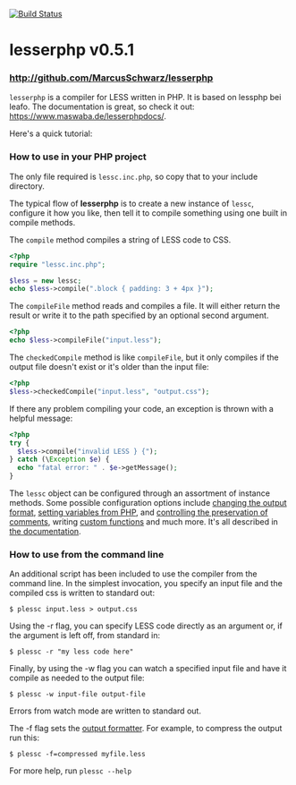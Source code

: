 [![Build Status](https://travis-ci.org/MarcusSchwarz/lesserphp.svg?branch=master)](https://travis-ci.org/MarcusSchwarz/lesserphp)

# lesserphp v0.5.1
### <http://github.com/MarcusSchwarz/lesserphp>

`lesserphp` is a compiler for LESS written in PHP. It is based on lessphp bei leafo.
The documentation is great,
so check it out: <https://www.maswaba.de/lesserphpdocs/>.

Here's a quick tutorial:

### How to use in your PHP project

The only file required is `lessc.inc.php`, so copy that to your include directory.

The typical flow of **lesserphp** is to create a new instance of `lessc`,
configure it how you like, then tell it to compile something using one built in
compile methods.

The `compile` method compiles a string of LESS code to CSS.

```php
<?php
require "lessc.inc.php";

$less = new lessc;
echo $less->compile(".block { padding: 3 + 4px }");
```

The `compileFile` method reads and compiles a file. It will either return the
result or write it to the path specified by an optional second argument.

```php
<?php
echo $less->compileFile("input.less");
```

The `checkedCompile` method is like `compileFile`, but it only compiles if the output
file doesn't exist or it's older than the input file:

```php
<?php
$less->checkedCompile("input.less", "output.css");
```

If there any problem compiling your code, an exception is thrown with a helpful message:

```php
<?php
try {
  $less->compile("invalid LESS } {");
} catch (\Exception $e) {
  echo "fatal error: " . $e->getMessage();
}
```

The `lessc` object can be configured through an assortment of instance methods.
Some possible configuration options include [changing the output format][1],
[setting variables from PHP][2], and [controlling the preservation of
comments][3], writing [custom functions][4] and much more. It's all described
in [the documentation][0].


 [0]: https://www.maswaba.de/lesserphpdocs/
 [1]: https://www.maswaba.de/lesserphpdocs/#output_formatting
 [2]: https://www.maswaba.de/lesserphpdocs/#setting_variables_from_php
 [3]: https://www.maswaba.de/lesserphpdocs/#preserving_comments
 [4]: https://www.maswaba.de/lesserphpdocs/#custom_functions


### How to use from the command line

An additional script has been included to use the compiler from the command
line. In the simplest invocation, you specify an input file and the compiled
css is written to standard out:

    $ plessc input.less > output.css

Using the -r flag, you can specify LESS code directly as an argument or, if
the argument is left off, from standard in:

    $ plessc -r "my less code here"

Finally, by using the -w flag you can watch a specified input file and have it
compile as needed to the output file:

    $ plessc -w input-file output-file

Errors from watch mode are written to standard out.

The -f flag sets the [output formatter][1]. For example, to compress the
output run this:

    $ plessc -f=compressed myfile.less

For more help, run `plessc --help`


